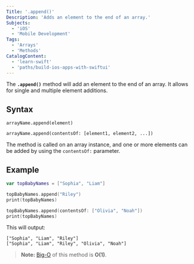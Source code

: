 ```yaml
---
Title: '.append()'
Description: 'Adds an element to the end of an array.'
Subjects:
  - 'iOS'
  - 'Mobile Development'
Tags:
  - 'Arrays'
  - 'Methods'
CatalogContent:
  - 'learn-swift'
  - 'paths/build-ios-apps-with-swiftui'
---
```


The **`.append()`** method will add an element to the end of an array. It allows for single and multiple element additions.

## Syntax

```pseudo
arrayName.append(element)

arrayName.append(contentsOf: [element1, element2, ...])
```

The method is called on an array instance, and one or more elements can be added by using the `contentsOf:` parameter.

## Example

```swift
var topBabyNames = ["Sophia", "Liam"]

topBabyNames.append("Riley")
print(topBabyNames)

topBabyNames.append(contentsOf: ["Olivia", "Noah"])
print(topBabyNames)
```

This will output:

```shell
["Sophia", "Liam", "Riley"]
["Sophia", "Liam", "Riley", "Olivia", "Noah"]
```

> **Note:** [Big-O](https://www.codecademy.com/resources/docs/general/big-o-notation) of this method is **O(1)**.
